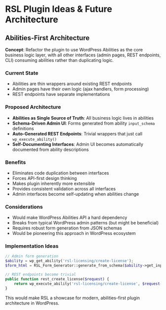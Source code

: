 # RSL Plugin Ideas & Future Architecture

## Abilities-First Architecture

**Concept**: Refactor the plugin to use WordPress Abilities as the core business logic layer, with all other interfaces (admin pages, REST endpoints, CLI) consuming abilities rather than duplicating logic.

### Current State
- Abilities are thin wrappers around existing REST endpoints
- Admin pages have their own logic (ajax handlers, form processing)
- REST endpoints have separate implementations

### Proposed Architecture
- **Abilities as Single Source of Truth**: All business logic lives in abilities
- **Schema-Driven Admin UI**: Forms generated from ability `input_schema` definitions
- **Auto-Generated REST Endpoints**: Trivial wrappers that just call `wp_execute_ability()`
- **Self-Documenting Interfaces**: Admin UI becomes automatically documented from ability descriptions

### Benefits
- Eliminates code duplication between interfaces
- Forces API-first design thinking
- Makes plugin inherently more extensible
- Provides consistent validation across all interfaces
- Admin interfaces become self-updating when abilities change

### Considerations
- Would make WordPress Abilities API a hard dependency
- Breaks from typical WordPress admin patterns (but might be beneficial)
- Requires robust form generation from JSON schemas
- Would be pioneering this approach in WordPress ecosystem

### Implementation Ideas
```php
// Admin form generation
$ability = wp_get_ability('rsl-licensing/create-license');
$form_html = RSL_Form_Generator::generate_from_schema($ability->get_input_schema());

// REST endpoints become trivial
public function rest_create_license($request) {
    return wp_execute_ability('rsl-licensing/create-license', $request->get_params());
}
```

This would make RSL a showcase for modern, abilities-first plugin architecture in WordPress.
